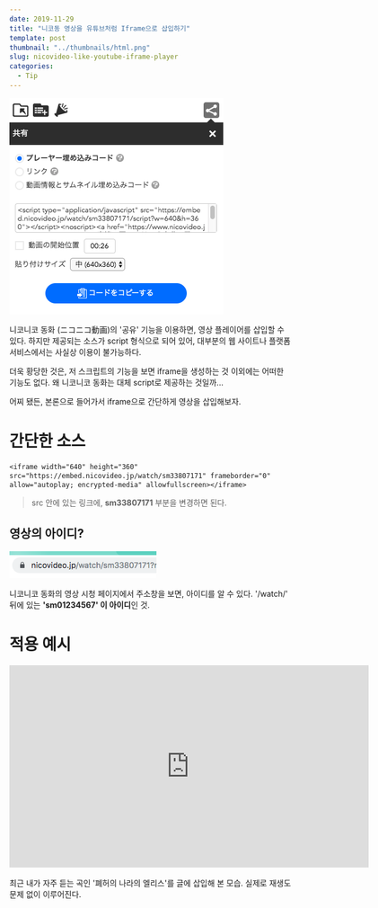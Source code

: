 ```yaml
---
date: 2019-11-29
title: "니코동 영상을 유튜브처럼 Iframe으로 삽입하기"
template: post
thumbnail: "../thumbnails/html.png"
slug: nicovideo-like-youtube-iframe-player
categories:
  - Tip
---
```


![](../images/2020-03-25-05-33-34.png)

니코니코 동화 (ニコニコ動画)의 '공유' 기능을 이용하면, 영상 플레이어를 삽입할 수 있다. 하지만 제공되는 소스가 script 형식으로 되어 있어, 대부분의 웹 사이트나 플랫폼 서비스에서는 사실상 이용이 불가능하다.

더욱 황당한 것은, 저 스크립트의 기능을 보면 iframe을 생성하는 것 이외에는 어떠한 기능도 없다. 왜 니코니코 동화는 대체 script로 제공하는 것일까...

어찌 됐든, 본론으로 들어가서 iframe으로 간단하게 영상을 삽입해보자.

# 간단한 소스

```
<iframe width="640" height="360" src="https://embed.nicovideo.jp/watch/sm33807171" frameborder="0" allow="autoplay; encrypted-media" allowfullscreen></iframe>
```

> src 안에 있는 링크에, **sm33807171** 부분을 변경하면 된다.

## 영상의 아이디?

![](../images/2020-03-25-05-34-59.png)

니코니코 동화의 영상 시청 페이지에서 주소창을 보면, 아이디를 알 수 있다. '/watch/' 뒤에 있는 **'sm01234567' 이 아이디**인 것.

# 적용 예시

<iframe src="https://embed.nicovideo.jp/watch/sm33807171" width="640" height="360" frameborder="0" allowfullscreen=""></iframe>

최근 내가 자주 듣는 곡인 '폐허의 나라의 엘리스'를 글에 삽입해 본 모습. 실제로 재생도 문제 없이 이루어진다.
